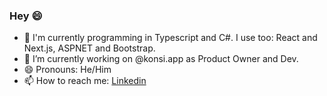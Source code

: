### Hey 😄

- 🌱 I'm currently programming in Typescript and C#. I use too: React and Next.js, ASPNET and Bootstrap.
- 🔭 I’m currently working on @konsi.app as Product Owner and Dev.
- 😄 Pronouns: He/Him
- 📫 How to reach me: <a href="https://www.linkedin.com/in/gbrl-almeida/">Linkedin</a>



<!--
**gbrl-almeida/gbrl-almeida** is a ✨ _special_ ✨ repository because its `README.md` (this file) appears on your GitHub profile.

Here are some ideas to get you started:

- 🔭 I’m currently working on ...
- 🌱 I’m currently learning ...
- 👯 I’m looking to collaborate on ...
- 🤔 I’m looking for help with ...
- 💬 Ask me about ...
- 📫 How to reach me: ...
- 😄 Pronouns: ...
- ⚡ Fun fact: ...
-->
